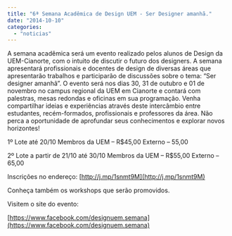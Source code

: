 ```yaml
---
title: "6ª Semana Acadêmica de Design UEM - Ser Designer amanhã."
date: "2014-10-10"
categories: 
  - "noticias"
---
```


A semana acadêmica será um evento realizado pelos alunos de Design da UEM-Cianorte, com o intuito de discutir o futuro dos designers. A semana apresentará profissionais e docentes de design de diversas áreas que apresentarão trabalhos e participarão de discussões sobre o tema: “Ser designer amanhã”. O evento será nos dias 30, 31 de outubro e 01 de novembro no campus regional da UEM em Cianorte e contará com palestras, mesas redondas e oficinas em sua programação. Venha compartilhar ideias e experiências através deste intercâmbio entre estudantes, recém-formados, profissionais e professores da área. Não perca a oportunidade de aprofundar seus conhecimentos e explorar novos horizontes!

<!-- more -->

  1º Lote até 20/10 Membros da UEM – R$45,00 Externo – 55,00

  2º Lote a partir de 21/10 até 30/10 Membros da UEM – R$55,00 Externo – 65,00

Inscrições no endereço: [http://j.mp/1snmt9M](http://j.mp/1snmt9M)

Conheça também os workshops que serão promovidos.


Visitem o site do evento:

[https://www.facebook.com/designuem.semana](https://www.facebook.com/designuem.semana)
